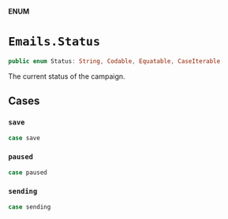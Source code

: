 **ENUM**

# `Emails.Status`

```swift
public enum Status: String, Codable, Equatable, CaseIterable
```

The current status of the campaign.

## Cases
### `save`

```swift
case save
```

### `paused`

```swift
case paused
```

### `sending`

```swift
case sending
```
